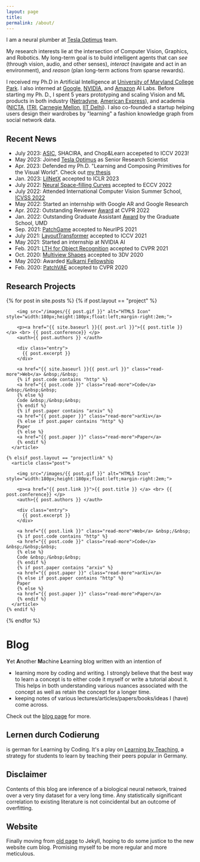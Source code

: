 ```yaml
---
layout: page
title: 
permalink: /about/
---
```



[comment]: <> ([Email]&#40;kamalgupta308@gmail.com&#41; &nbsp;&nbsp;/&nbsp;&nbsp;)

[comment]: <> ([Google Scholar]&#40;https://scholar.google.com/citations?user=tC3td8cAAAAJ&hl=en&#41; &nbsp;&nbsp;/&nbsp;&nbsp;)

[comment]: <> ([Github]&#40;https://github.com/kampta&#41; &nbsp;&nbsp;/&nbsp;&nbsp;)

[comment]: <> ([Twitter]&#40;https://twitter.com/kamalgupta09&#41; &nbsp;&nbsp;/&nbsp;&nbsp;)

[comment]: <> ([LinkedIn]&#40;https://www.linkedin.com/in/kamalgupta09/&#41;)

[comment]: <> (I am a Ph.D. candidate in the Department of [Computer Science]&#40;https://www.cs.umd.edu&#41; at [University of Maryland College Park]&#40;https://www.umd.edu&#41;. I am working with [Larry Davis]&#40;http://users.umiacs.umd.edu/~lsd/&#41; and [Abhinav Shrivastava]&#40;http://abhinavsh.info&#41;.)

[comment]: <> (In the past, I had fun building large-scale, commercial robotics and AI products in both industry and academia, specifically)

[comment]: <> (* Amazon [AWS Rekognition]&#40;https://aws.amazon.com/rekognition/&#41; in Pasadena, CA)

[comment]: <> (* A self-driving startup [Netradyne]&#40;http://netradyne.com/&#41; in Bengaluru, India)

[comment]: <> (* American Express Big Data Labs &#40;Now [Amex AI Labs]&#40;https://www.americanexpress.com/in/careers/ai-labs.html&#41;&#41; in Bengaluru, India)

[comment]: <> (* National ICT Australia &#40;or NICTA, now [Data 61]&#40;https://data61.csiro.au/&#41;&#41; in Sydney, Australia)

[comment]: <> (* [Robotics Institute]&#40;https://frc.ri.cmu.edu&#41;, CMU &#40;with [S. Singh]&#40;https://frc.ri.cmu.edu/~ssingh/Sanjiv_Singh/home.html&#41;, [S. Narasimhan]&#40;http://www.cs.cmu.edu/~srinivas/&#41;, [S. Nuske]&#40;https://www.linkedin.com/in/stephen-nuske-7ab4842/&#41;&#41; in Pittsburgh, PA)

[comment]: <> (* [Industrial Technology Research Institute]&#40;https://www.itri.org.tw/english/&#41; in Taiwan)

[comment]: <> (* [IIT Delhi]&#40;https://home.iitd.ac.in/&#41; &#40;with [M. Varma]&#40;https://www.microsoft.com/en-us/research/people/manik/&#41;, [SVN Vishwanathan]&#40;https://www.stat.purdue.edu/~vishy/&#41;, [S. Chaudhury]&#40;http://web.iitd.ac.in/~santanuc/&#41;&#41; in New Delhi, India)

[comment]: <> (I also briefly co-founded a startup helping users design their wardrobe by bringing fast fashion recommendations from social networks.)

I am a neural plumber  at [Tesla Optimus](https://www.tesla.com/AI) team.

My research interests lie at the intersection of Computer Vision, Graphics, and Robotics.
My long-term goal is to build intelligent agents that can <em>see</em> (through vision, audio, and other senses), <em>interact</em> (navigate and act in an environment), and
<em>reason</em> (plan long-term actions from sparse rewards).

<!-- My research interests lie at the intersection of Computer Vision, Graphics, and Machine Learning. 
My long term goal is to learn from Internet-scale data and enable storytellers to create intricate 3D visual content seamlessly. -->
I received my Ph.D in Artificial Intelligence at 
<a href="https://www.umd.edu/">University of Maryland College Park</a>. I also interned at <a href="https://www.google.com/">Google</a>, <a href="https://github.com/NVlabs">NVIDIA</a>, and <a href="https://www.amazon.science/">Amazon</a> AI Labs.
Before starting my Ph. D., I spent 5 years prototyping and scaling Vision and ML products in both industry 
(<a href="http://netradyne.com/">Netradyne</a>, 
<a href="https://www.americanexpress.com/in/careers/ai-labs.html">American Express</a>), 
and academia (<a href="https://data61.csiro.au">NICTA</a>, 
<a href="https://www.itri.org.tw/english">ITRI</a>, <a href="https://frc.ri.cmu.edu/">Carnegie Mellon</a>, 
<a href="https://home.iitd.ac.in">IIT Delhi</a>).
I also co-founded a startup helping users design their wardrobes by "learning" a fashion knowledge graph from social network data.

## Recent News
* July 2023: [ASIC](https://kampta.github.io/asic), SHACIRA, and Chop&Learn accepeted to ICCV 2023!
* May 2023: Joined [Tesla Optimus](https://www.tesla.com/AI) as Senior Research Scientist
* Apr. 2023: Defended my Ph.D. "Learning and Composing Primitives for the Visual World". Check out [my thesis](https://www.proquest.com/docview/2830050589)
* Jan. 2023: [LilNetX](https://arxiv.org/abs/2204.02965) accepted to ICLR 2023
* July 2022: [Neural Space-filling Curves](https://hywang66.github.io/publication/neuralsfc) accepted to ECCV 2022
* July 2022: Attended International Computer Vision Summer School, [ICVSS 2022](https://iplab.dmi.unict.it/icvss2022/)
* May 2022: Started an internship with Google AR and Google Research
* Apr. 2022: Outstanding Reviewer [Award](https://cvpr2022.thecvf.com/outstanding-reviewers) at CVPR 2022
* Jan. 2022: Outstanding Graduate Assistant [Award](https://www.gradschool.umd.edu/funding/student-fellowships-awards/outstanding-graduate-assistant-awards) by the Graduate School, UMD
* Sep. 2021: [PatchGame](https://arxiv.org/abs/2111.01785) accepted to NeurIPS 2021
* July 2021: [LayoutTransformer](https://arxiv.org/abs/2006.14615) accepted to ICCV 2021
* May 2021: Started an internship at NVIDIA AI
* Feb. 2021: [LTH for Object Recognition](https://lth-recognition.github.io/) accepted to CVPR 2021
* Oct. 2020: [Multiview Shapes](https://ieeexplore.ieee.org/abstract/document/9320100) accepted to 3DV 2020
* May 2020: Awarded [Kulkarni Fellowship](https://gradschool.umd.edu/funding/student-fellowships-awards/kulkarni-foundation-summer-research-fellowship)
* Feb. 2020: [PatchVAE](https://arxiv.org/abs/2004.03623) accepted to CVPR 2020

## Research Projects

[comment]: <> (I primarily work in Machine Learning and its applications in Vision, Graphics, Language and Robotics. I am also interested in building products with real-world impact in health-care, finance, sports and transportation.)

[comment]: <> (Some of my published works are)

<div class="posts">
  {% for post in site.posts %}
    {% if post.layout == "project" %}
      <article class="post">

        <img src="/images/{{ post.gif }}" alt="HTML5 Icon" style="width:180px;height:180px;float:left;margin-right:2em;">

        <p><a href="{{ site.baseurl }}{{ post.url }}">{{ post.title }} </a> <br> {{ post.conference}} </p>
        <auth>{{ post.authors }} </auth>

        <div class="entry">
          {{ post.excerpt }}
        </div>

        <a href="{{ site.baseurl }}{{ post.url }}" class="read-more">Web</a> &nbsp;/&nbsp;
        {% if post.code contains "http" %}
        <a href="{{ post.code }}" class="read-more">Code</a> &nbsp;/&nbsp;&nbsp;
        {% else %}
        Code &nbsp;/&nbsp;&nbsp;
        {% endif %}
        {% if post.paper contains "arxiv" %}
        <a href="{{ post.paper }}" class="read-more">arXiv</a>
        {% else if post.paper contains "http" %}
        Paper
        {% else %}
        <a href="{{ post.paper }}" class="read-more">Paper</a>
        {% endif %}
      </article>

    {% elsif post.layout == "projectlink" %}
      <article class="post">

        <img src="/images/{{ post.gif }}" alt="HTML5 Icon" style="width:180px;height:180px;float:left;margin-right:2em;">

        <p><a href="{{ post.link }}">{{ post.title }} </a> <br> {{ post.conference}} </p>
        <auth>{{ post.authors }} </auth>

        <div class="entry">
          {{ post.excerpt }}
        </div>

        <a href="{{ post.link }}" class="read-more">Web</a> &nbsp;/&nbsp;
        {% if post.code contains "http" %}
        <a href="{{ post.code }}" class="read-more">Code</a> &nbsp;/&nbsp;&nbsp;
        {% else %}
        Code &nbsp;/&nbsp;&nbsp;
        {% endif %}
        {% if post.paper contains "arxiv" %}
        <a href="{{ post.paper }}" class="read-more">arXiv</a>
        {% else if post.paper contains "http" %}
        Paper
        {% else %}
        <a href="{{ post.paper }}" class="read-more">Paper</a>
        {% endif %}
      </article>
    {% endif %}
  {% endfor %}
</div>

# Blog
**Y**et **A**nother **M**achine **L**earning blog written with an intention of

* learning more by coding and writing. I strongly believe that the best way to learn a concept is to either code it myself or write a tutorial about it. This helps in both understanding various nuances associated with the concept as well as retain the concept for a longer time.
* keeping notes of various lectures/articles/papers/books/ideas I (have) come across. 

Check out the [blog page](http://kampta.github.io/blog) for more.

## Lernen durch Codierung
is german for Learning by Coding. It's a play on [Learning by Teaching](https://en.wikipedia.org/wiki/Learning_by_teaching), a strategy for students to learn by teaching their peers popular in Germany.

## Disclaimer
Contents of this blog are inference of a biological neural network, trained over a very tiny dataset for a very long time. Any statistically significant correlation to existing literature is not coincidental but an outcome of overfitting.

## Website
Finally moving from [old page](https://sites.google.com/site/kamalgupta308/) to Jekyll, hoping to do some justice to the new website cum blog. Promising myself to be more regular and more meticulous.

